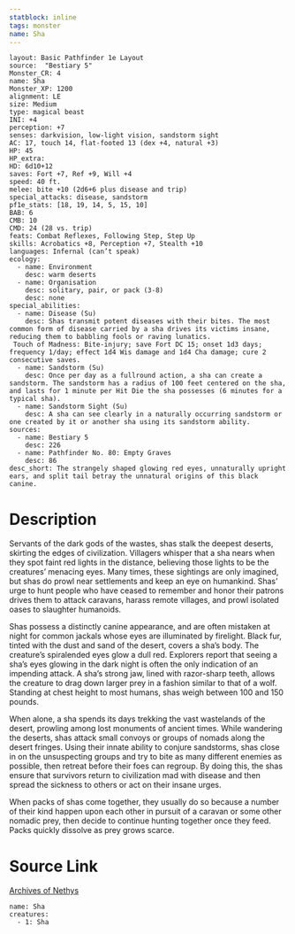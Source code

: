 ```yaml
---
statblock: inline
tags: monster
name: Sha
---
```

```statblock
layout: Basic Pathfinder 1e Layout
source:  "Bestiary 5"
Monster_CR: 4
name: Sha
Monster_XP: 1200
alignment: LE
size: Medium
type: magical beast
INI: +4
perception: +7
senses: darkvision, low-light vision, sandstorm sight
AC: 17, touch 14, flat-footed 13 (dex +4, natural +3)
HP: 45
HP_extra: 
HD: 6d10+12
saves: Fort +7, Ref +9, Will +4
speed: 40 ft.
melee: bite +10 (2d6+6 plus disease and trip)
special_attacks: disease, sandstorm
pf1e_stats: [18, 19, 14, 5, 15, 10]
BAB: 6
CMB: 10
CMD: 24 (28 vs. trip)
feats: Combat Reflexes, Following Step, Step Up
skills: Acrobatics +8, Perception +7, Stealth +10
languages: Infernal (can’t speak)
ecology:
  - name: Environment
    desc: warm deserts
  - name: Organisation
    desc: solitary, pair, or pack (3-8)
    desc: none
special_abilities:
  - name: Disease (Su)
    desc: Shas transmit potent diseases with their bites. The most common form of disease carried by a sha drives its victims insane, reducing them to babbling fools or raving lunatics.
 Touch of Madness: Bite-injury; save Fort DC 15; onset 1d3 days; frequency 1/day; effect 1d4 Wis damage and 1d4 Cha damage; cure 2 consecutive saves.
  - name: Sandstorm (Su)
    desc: Once per day as a fullround action, a sha can create a sandstorm. The sandstorm has a radius of 100 feet centered on the sha, and lasts for 1 minute per Hit Die the sha possesses (6 minutes for a typical sha).
  - name: Sandstorm Sight (Su)
    desc: A sha can see clearly in a naturally occurring sandstorm or one created by it or another sha using its sandstorm ability.
sources:
  - name: Bestiary 5
    desc: 226
  - name: Pathfinder No. 80: Empty Graves
    desc: 86
desc_short: The strangely shaped glowing red eyes, unnaturally upright ears, and split tail betray the unnatural origins of this black canine.
```
# Description
Servants of the dark gods of the wastes, shas stalk the deepest deserts, skirting the edges of civilization. Villagers whisper that a sha nears when they spot faint red lights in the distance, believing those lights to be the creatures’ menacing eyes. Many times, these sightings are only imagined, but shas do prowl near settlements and keep an eye on humankind. Shas’ urge to hunt people who have ceased to remember and honor their patrons drives them to attack caravans, harass remote villages, and prowl isolated oases to slaughter humanoids.

 Shas possess a distinctly canine appearance, and are often mistaken at night for common jackals whose eyes are illuminated by firelight. Black fur, tinted with the dust and sand of the desert, covers a sha’s body. The creature’s spiralended eyes glow a dull red. Explorers report that seeing a sha’s eyes glowing in the dark night is often the only indication of an impending attack. A sha’s strong jaw, lined with razor-sharp teeth, allows the creature to drag down larger prey in a fashion similar to that of a wolf. Standing at chest height to most humans, shas weigh between 100 and 150 pounds.

 When alone, a sha spends its days trekking the vast wastelands of the desert, prowling among lost monuments of ancient times. While wandering the deserts, shas attack small convoys or groups of nomads along the desert fringes. Using their innate ability to conjure sandstorms, shas close in on the unsuspecting groups and try to bite as many different enemies as possible, then retreat before their foes can regroup. By doing this, the shas ensure that survivors return to civilization mad with disease and then spread the sickness to others or act on their insane urges.

 When packs of shas come together, they usually do so because a number of their kind happen upon each other in pursuit of a caravan or some other nomadic prey, then decide to continue hunting together once they feed. Packs quickly dissolve as prey grows scarce.
# Source Link
[Archives of Nethys](https://aonprd.com/MonsterDisplay.aspx?ItemName=Sha)
```encounter-table
name: Sha
creatures:
  - 1: Sha
```
